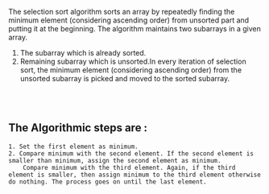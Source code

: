 The selection sort algorithm sorts an array by repeatedly finding the minimum element (considering ascending order) from unsorted part and putting it at the beginning. The algorithm maintains two subarrays in a given array.
1) The subarray which is already sorted.
2) Remaining subarray which is unsorted.In every iteration of selection sort, the minimum element (considering ascending order) from the unsorted subarray is picked and moved to the sorted subarray.
<br/>
<br/>

The Algorithmic steps are :
--------------------------
    1. Set the first element as minimum.
    2. Compare minimum with the second element. If the second element is smaller than minimum, assign the second element as minimum.
        Compare minimum with the third element. Again, if the third element is smaller, then assign minimum to the third element otherwise do nothing. The process goes on until the last element.

